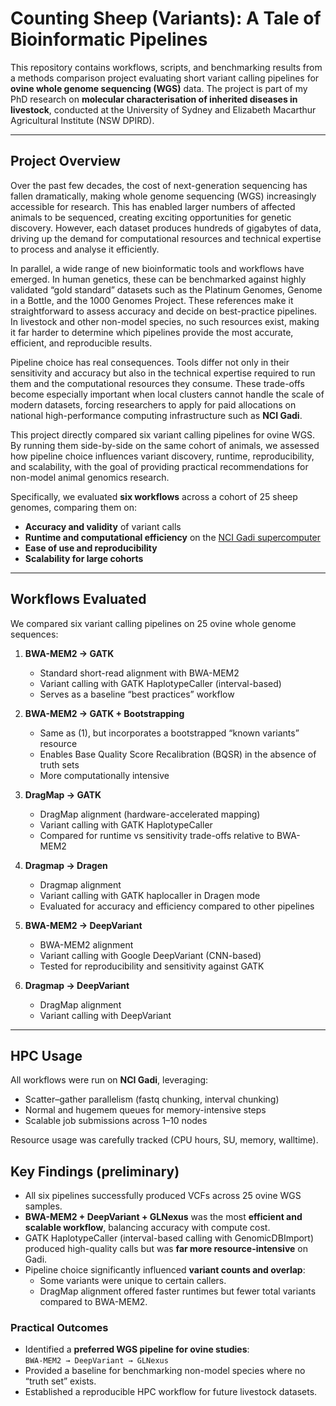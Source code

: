 # Counting Sheep (Variants): A Tale of Bioinformatic Pipelines

This repository contains workflows, scripts, and benchmarking results from a methods comparison project evaluating short variant calling pipelines for **ovine whole genome sequencing (WGS)** data. The project is part of my PhD research on **molecular characterisation of inherited diseases in livestock**, conducted at the University of Sydney and Elizabeth Macarthur Agricultural Institute (NSW DPIRD).

---

## Project Overview

Over the past few decades, the cost of next-generation sequencing has fallen dramatically, making whole genome sequencing (WGS) increasingly accessible for research. This has enabled larger numbers of affected animals to be sequenced, creating exciting opportunities for genetic discovery. However, each dataset produces hundreds of gigabytes of data, driving up the demand for computational resources and technical expertise to process and analyse it efficiently.

In parallel, a wide range of new bioinformatic tools and workflows have emerged. In human genetics, these can be benchmarked against highly validated “gold standard” datasets such as the Platinum Genomes, Genome in a Bottle, and the 1000 Genomes Project. These references make it straightforward to assess accuracy and decide on best-practice pipelines. In livestock and other non-model species, no such resources exist, making it far harder to determine which pipelines provide the most accurate, efficient, and reproducible results.

Pipeline choice has real consequences. Tools differ not only in their sensitivity and accuracy but also in the technical expertise required to run them and the computational resources they consume. These trade-offs become especially important when local clusters cannot handle the scale of modern datasets, forcing researchers to apply for paid allocations on national high-performance computing infrastructure such as **NCI Gadi**.

This project directly compared six variant calling pipelines for ovine WGS. By running them side-by-side on the same cohort of animals, we assessed how pipeline choice influences variant discovery, runtime, reproducibility, and scalability, with the goal of providing practical recommendations for non-model animal genomics research.

Specifically, we evaluated **six workflows** across a cohort of 25 sheep genomes, comparing them on:

- **Accuracy and validity** of variant calls  
- **Runtime and computational efficiency** on the [NCI Gadi supercomputer](https://nci.org.au)  
- **Ease of use and reproducibility**  
- **Scalability for large cohorts**

---

## Workflows Evaluated

We compared six variant calling pipelines on 25 ovine whole genome sequences:

1. **BWA-MEM2 → GATK**  
   - Standard short-read alignment with BWA-MEM2  
   - Variant calling with GATK HaplotypeCaller (interval-based)  
   - Serves as a baseline “best practices” workflow  

2. **BWA-MEM2 → GATK + Bootstrapping**  
   - Same as (1), but incorporates a bootstrapped “known variants” resource  
   - Enables Base Quality Score Recalibration (BQSR) in the absence of truth sets  
   - More computationally intensive  

3. **DragMap → GATK**  
   - DragMap alignment (hardware-accelerated mapping)  
   - Variant calling with GATK HaplotypeCaller  
   - Compared for runtime vs sensitivity trade-offs relative to BWA-MEM2  

4. **Dragmap → Dragen**  
   - Dragmap alignment  
   - Variant calling with GATK haplocaller in Dragen mode  
   - Evaluated for accuracy and efficiency compared to other pipelines  

5. **BWA-MEM2 → DeepVariant**  
   - BWA-MEM2 alignment  
   - Variant calling with Google DeepVariant (CNN-based)  
   - Tested for reproducibility and sensitivity against GATK  

6. **Dragmap → DeepVariant**  
   - DragMap alignment  
   - Variant calling with DeepVariant   

---

## HPC Usage

All workflows were run on **NCI Gadi**, leveraging:  
- Scatter–gather parallelism (fastq chunking, interval chunking)  
- Normal and hugemem queues for memory-intensive steps  
- Scalable job submissions across 1–10 nodes  

Resource usage was carefully tracked (CPU hours, SU, memory, walltime). 

## Key Findings (preliminary)

- All six pipelines successfully produced VCFs across 25 ovine WGS samples.  
- **BWA-MEM2 + DeepVariant + GLNexus** was the most **efficient and scalable workflow**, balancing accuracy with compute cost.  
- GATK HaplotypeCaller (interval-based calling with GenomicDBImport) produced high-quality calls but was **far more resource-intensive** on Gadi.  
- Pipeline choice significantly influenced **variant counts and overlap**:  
  - Some variants were unique to certain callers.    
  - DragMap alignment offered faster runtimes but fewer total variants compared to BWA-MEM2.  

### Practical Outcomes
- Identified a **preferred WGS pipeline for ovine studies**:  
  `BWA-MEM2 → DeepVariant → GLNexus`  
- Provided a baseline for benchmarking non-model species where no “truth set” exists.  
- Established a reproducible HPC workflow for future livestock datasets.

